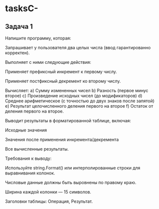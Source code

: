 # tasksC-
## Задача 1
Напишите программу, которая:

Запрашивает у пользователя два целых числа (ввод гарантированно корректен).

Выполняет с ними следующие действия:

Применяет префиксный инкремент к первому числу.

Применяет постфиксный декремент ко второму числу.

Вычисляет:
a) Сумму измененных чисел
b) Разность (первое минус второе)
c) Произведение исходных чисел (до модификаторов)
d) Среднее арифметическое (с точностью до двух знаков после запятой)
e) Результат целочисленного деления первого на второе
f) Остаток от деления первого на второе.

Выводит результаты в форматированной таблице, включая:

Исходные значения

Значения после применения инкремента/декремента

Все вычисленные результаты.

Требования к выводу:

Используйте string.Format() или интерполированные строки для выравнивания колонок.

Числовые данные должны быть выровнены по правому краю.

Ширина каждой колонки — 15 символов.

Заголовки таблицы: Операция, Результат.
